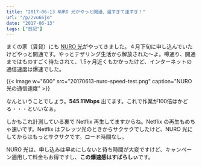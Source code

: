 ```yaml
---
title: "2017-06-13 NURO 光がやっと開通、遅すぎて速すぎ！"
url: "/p/2vu66jo"
date: "2017-06-13"
tags: ["日記"]
---
```



まくの家（賃貸）にも [NURO 光](https://px.a8.net/svt/ejp?a8mat=2TKUI5+490HKA+34XU+65EOI)がやってきました。４月下旬に申し込んでいたけどやっと開通です。やっとテザリング生活から解放された〜よ。噂通り、開通まではものすごく待たされて、1.5ヶ月近くもかかったけど、インターネットの通信速度は爆速でした。

{{< image w="600" src="20170613-nuro-speed-test.png" caption="NURO 光の通信速度" >}}

なんということでしょう。**545.11Mbps** 出てます。これで作業が100倍はかどる・・・といいなぁ。

しかもこれ計測している裏で Netflix 再生してますからね。Netflix の再生もめちゃ速いです。Netflix はフレッツ光のときからサクサクでしたけど、NURO 光にしてからはもっとサクサクです。ロード時間なし。

NURO 光は、申し込みは早めにしないと待ち時間が大変ですけど、キャンペーン適用して料金もお得ですし、**この爆速感はすばらしぃ**です。

